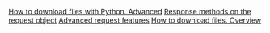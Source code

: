 [How to download files with Python. Advanced](https://realpython.com/python-download-file-from-url/)
[Response methods on the request object](https://www.geeksforgeeks.org/response-methods-python-requests/)
[Advanced request features](https://requests.readthedocs.io/en/stable/user/advanced/)
[How to download files. Overview](https://dev.to/seraph776/download-pdf-files-using-python-4064)